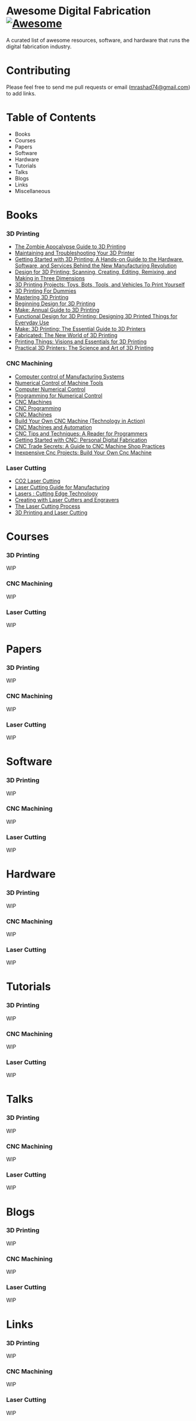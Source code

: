 # Awesome Digital Fabrication [![Awesome](https://awesome.re/badge.svg)](https://awesome.re)

A curated list of awesome resources, software, and hardware that runs the digital fabrication industry.

# Contributing

Please feel free to send me pull requests or email (mrashad74@gmail.com) to add links.

# Table of Contents

- Books
- Courses
- Papers
- Software
- Hardware
- Tutorials
- Talks
- Blogs
- Links
- Miscellaneous

# Books

### 3D Printing 
- [The Zombie Apocalypse Guide to 3D Printing](http://3dprintingforbeginners.com/books/the-zombie-apocalypse-guide-to-3d-printing/)
- [Maintaining and Troubleshooting Your 3D Printer](http://3dprintingforbeginners.com/books/maintaining-and-troubleshooting-your-3d-printer/)
- [Getting Started with 3D Printing: A Hands-on Guide to the Hardware, Software, and Services Behind the New Manufacturing Revolution](http://3dprintingforbeginners.com/books/getting-started-with-3d-printing/)
- [Design for 3D Printing: Scanning, Creating, Editing, Remixing, and Making in Three Dimensions](http://3dprintingforbeginners.com/books/make-design-for-3d-printing/)
- [3D Printing Projects: Toys, Bots, Tools, and Vehicles To Print Yourself](http://3dprintingforbeginners.com/books/3d-printing-projects-toys-bots-tools/)
- [3D Printing For Dummies](http://3dprintingforbeginners.com/books/3d-printing-for-dummies/)
- [Mastering 3D Printing](http://3dprintingforbeginners.com/books/mastering-3d-printing-technology-in-action/)
- [Beginning Design for 3D Printing](http://3dprintingforbeginners.com/books/beginning-design-for-3d-printing/)
- [Make: Annual Guide to 3D Printing](http://3dprintingforbeginners.com/books/make-ultimate-guide-to-3d-printing-2015/)
- [Functional Design for 3D Printing: Designing 3D Printed Things for Everyday Use](http://3dprintingforbeginners.com/books/functional-design-for-3d-printing/)
- [Make: 3D Printing: The Essential Guide to 3D Printers](http://3dprintingforbeginners.com/books/make-3d-printing-the-essential-guide-to-3d-printers/)
- [Fabricated: The New World of 3D Printing](http://3dprintingforbeginners.com/books/fabricated-the-new-world-of-3d-printing/)
- [Printing Things: Visions and Essentials for 3D Printing](http://3dprintingforbeginners.com/books/printing-things-visions-and-essentials-for-3d-printing/)
- [Practical 3D Printers: The Science and Art of 3D Printing](http://3dprintingforbeginners.com/books/practical-3d-printers-the-science-and-art-of-3d-printing/)

### CNC Machining

- [Computer control of Manufacturing Systems](https://www.amazon.com/Computer-Control-Manufacturing-Systems-Yoram/dp/0070353417/ref=as_sl_pc_qf_sp_asin_til?tag=sanfoundry0e-20&linkCode=w00&linkId=&creativeASIN=0070353417)
- [Numerical Control of Machine Tools](https://www.amazon.com/Numerical-Control-Machine-Higher-Techniques/dp/0340124156/ref=as_sl_pc_qf_sp_asin_til?tag=sanfoundry0e-20&linkCode=w00&linkId=&creativeASIN=0340124156)
- [Computer Numerical Control](https://www.amazon.in/Computer-Numerical-Control-Michael-Sava/dp/0835909247/ref=as_sl_pc_tf_til?tag=sanfoundry-21&linkCode=w00&linkId=49fa2acc734aaf0e7f0245958d14e305&creativeASIN=0835909247)
- [Programming for Numerical Control](https://www.amazon.in/Programming-Numerical-Control-Machines-Roberts/dp/0070531560/ref=as_sl_pc_tf_til?tag=sanfoundry-21&linkCode=w00&linkId=3392c7851d1a1f1233be0b2b4bfe0d0e&creativeASIN=0070531560)
- [CNC Machines](https://www.amazon.in/CNC-Machines-M-Adithan/dp/8122434266/ref=as_sl_pc_tf_til?tag=sanfoundry-21&linkCode=w00&linkId=4c0e619a4c078c2f16eaac9a934e7d3b&creativeASIN=8122434266)
- [CNC Programming](https://www.amazon.in/CNC-Programming-S-K-Sinha/dp/8175156287/ref=as_sl_pc_tf_til?tag=sanfoundry-21&linkCode=w00&linkId=2f89741e6f0ed5ba0cfe00eee69bc6d1&creativeASIN=8175156287)
- [CNC Machines](https://www.amazon.in/CNC-Machines-B-S-Pabla/dp/8122420192/ref=as_sl_pc_tf_til?tag=sanfoundry-21&linkCode=w00&linkId=2ac3cc0df23fa6476d4e8c4cef864fea&creativeASIN=8122420192)
- [Build Your Own CNC Machine (Technology in Action)](https://www.amazon.in/Inexpensive-Cnc-Projects-Build-Machine/dp/1500328138/ref=as_sl_pc_tf_til?tag=sanfoundry-21&linkCode=w00&linkId=79e916718bd7befe4af0780884ea6d21&creativeASIN=1500328138)
- [CNC Machines and Automation](https://www.amazon.in/CNC-Machines-Automation-Khushdeep-Goyal/dp/9350145332/ref=as_sl_pc_tf_til?tag=sanfoundry-21&linkCode=w00&linkId=35b31848ca2ceff5e1011d08f0634c09&creativeASIN=9350145332)
- [CNC Tips and Techniques: A Reader for Programmers](https://www.amazon.com/CNC-Tips-Techniques-Reader-Programmers/dp/0831134720)
- [Getting Started with CNC: Personal Digital Fabrication](https://www.amazon.com/Getting-Started-CNC-Fabrication-Computer-Controlled/.../1...)
- [CNC Trade Secrets: A Guide to CNC Machine Shop Practices](https://www.amazon.com/CNC-Trade-Secrets-Machine-Practices/dp/0831135026)
- [Inexpensive Cnc Projects: Build Your Own Cnc Machine](http://3dprintingforbeginners.com/books/practical-3d-printers-the-science-and-art-of-3d-printing/)


### Laser Cutting
- [CO2 Laser Cutting](www.springer.com/gp/book/9781447133841)
- [Laser Cutting Guide for Manufacturing](https://www.amazon.com/Laser-Cutting-Manufacturing-Charles-Caristan/dp/0872636860)
- [Lasers : Cutting Edge Technology](https://www.amazon.com/Lasers-Cutting-Edge-Technology-James-Bow/dp/1482451646/ref=pd_sbs_14_2?_encoding=UTF8&pd_rd_i=1482451646&pd_rd_r=D44HVTP4C5PCSXQDT3MA&pd_rd_w=dQF2v&pd_rd_wg=crvsQ&psc=1&refRID=D44HVTP4C5PCSXQDT3MA)
- [Creating with Laser Cutters and Engravers](https://www.amazon.com/Creating-Cutters-Engravers-Getting-Creative/dp/1499465041/ref=pd_sbs_14_3?_encoding=UTF8&pd_rd_i=1499465041&pd_rd_r=D44HVTP4C5PCSXQDT3MA&pd_rd_w=dQF2v&pd_rd_wg=crvsQ&psc=1&refRID=D44HVTP4C5PCSXQDT3MA)
- [The Laser Cutting Process](https://www.elsevier.com/books/the-laser-cutting-process/yilbas/978-0-12-812982-1)
- [3D Printing and Laser Cutting](https://www.amazon.co.uk/Printing-Laser-Cutting-Jeff-Geary/dp/0711038414/ref=pd_sbs_14_1/259-9376717-6235011?_encoding=UTF8&psc=1&refRID=PJ42SJ368537RAD4GHNG)

# Courses

### 3D Printing 
WIP
### CNC Machining
WIP
### Laser Cutting 
WIP

# Papers


### 3D Printing 
WIP
### CNC Machining
WIP
### Laser Cutting 
WIP

# Software

### 3D Printing 
WIP
### CNC Machining
WIP
### Laser Cutting 
WIP

# Hardware

### 3D Printing 
WIP
### CNC Machining
WIP
### Laser Cutting 
WIP

# Tutorials

### 3D Printing 
WIP
### CNC Machining
WIP
### Laser Cutting 
WIP

# Talks

### 3D Printing 
WIP
### CNC Machining
WIP
### Laser Cutting 
WIP

# Blogs


### 3D Printing 
WIP
### CNC Machining
WIP
### Laser Cutting 
WIP

# Links


### 3D Printing 
WIP
### CNC Machining
WIP
### Laser Cutting 
WIP


